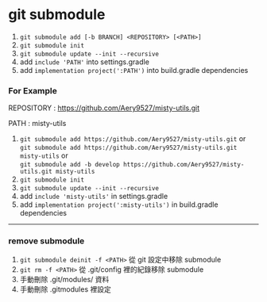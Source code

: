 # git submodule

1. `git submodule add [-b BRANCH] <REPOSITORY> [<PATH>]`
2. `git submodule init`
3. `git submodule update --init --recursive`
4. add `include 'PATH'` into settings.gradle
5. add `implementation project(':PATH')` into build.gradle dependencies

### For Example

REPOSITORY : https://github.com/Aery9527/misty-utils.git

PATH : misty-utils

1. `git submodule add https://github.com/Aery9527/misty-utils.git` or\
   `git submodule add https://github.com/Aery9527/misty-utils.git misty-utils` or\
   `git submodule add -b develop https://github.com/Aery9527/misty-utils.git misty-utils`
2. `git submodule init`
3. `git submodule update --init --recursive`
4. add `include 'misty-utils'` in settings.gradle
5. add `implementation project(':misty-utils')` in build.gradle dependencies

---

### remove submodule

1. `git submodule deinit -f <PATH>` 從 git 設定中移除 submodule
2. `git rm -f <PATH>` 從 .git/config 裡的紀錄移除 submodule
3. 手動刪除 .git/modules/<PATH> 資料
4. 手動刪除 .gitmodules 裡設定



